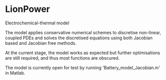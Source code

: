 # LionPower
Electrochemical-thermal model

The model applies conservative numerical schemes to discretise non-linear, coupled PDEs 
and solves the discretised equations using both Jacobian based and Jacobian free methods. 

At the current stage, the model works as expected but further optimisations are still required, 
and thus most functions are obscured.

The model is currently open for test by running 'Battery_model_Jacobian.m' in Matlab.
